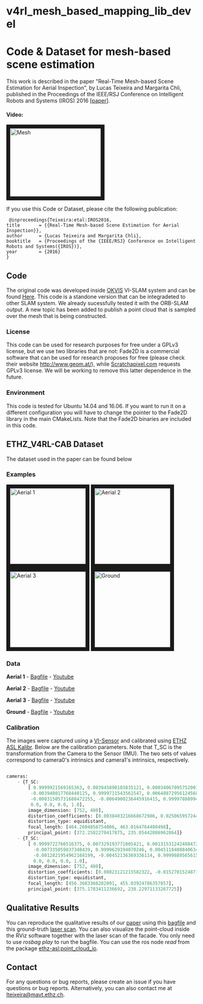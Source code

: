 # v4rl_mesh_based_mapping_lib_devel

# Code & Dataset for mesh-based scene estimation 
This work is described in the paper "Real-Time Mesh-based Scene Estimation for Aerial Inspection", by Lucas Teixeira and Margarita Chli, published in the Proceedings of the IEEE/RSJ Conference on Intelligent Robots and Systems (IROS) 2016 [[paper](http://ieeexplore.ieee.org/document/7759714/)].

#### Video:
<a href="https://www.youtube.com/embed/LvmBjMvmZKA" target="_blank"><img src="http://img.youtube.com/vi/LvmBjMvmZKA/0.jpg" 
alt="Mesh" width="240" height="180" border="10" /></a>

If you use this Code or Dataset, please cite the following publication:
 
```
 @inproceedings{Teixeira:etal:IROS2016,
title	    = {{Real-Time Mesh-based Scene Estimation for Aerial Inspection}},
author	    = {Lucas Teixeira and Margarita Chli},
booktitle	= {Proceedings of the {IEEE/RSJ} Conference on Intelligent Robots and Systems({IROS})},
year	    = {2016}
}
```

## Code
The original code was developed inside [OKVIS](https://github.com/ethz-asl/okvis) VI-SLAM system and can be found [Here](https://raw.githubusercontent.com/VIS4ROB-lab/mesh_based_mapping/).
This code is a standone version that can be integradeted to other SLAM system. We already sucessfully tested it with the ORB-SLAM output. A new topic has been added to publish a point cloud that is sampled over the mesh that is being constructed. 

### License
This code can be used for research purposes for free under a GPLv3 license, but we use two libraries that are not: Fade2D is a commercial software that can be used for research proposes for free (please check their website http://www.geom.at/), while [Scratchapixel.com](http://www.scratchapixel.com/lessons/3d-basic-rendering/rasterization-practical-implementation) requests GPLv3 license. We will be working to remove this latter dependence in the future. 

### Environment
This code is tested for Ubuntu 14.04 and 16.06. If you want to run it on a different configuration you will have to change the pointer to the Fade2D library in the main CMakeLists. Note that the Fade2D binaries are included in this code. 


## ETHZ_V4RL-CAB Dataset
The dataset used in the paper can be found below

### Examples
<a href="https://www.youtube.com/embed/SA4KoRjvx04" target="_blank"><img src="http://img.youtube.com/vi/SA4KoRjvx04/0.jpg" 
alt="Aerial 1" width="200"  border="10" /></a>
<a href="https://www.youtube.com/embed/FEQiClIlLZI" target="_blank"><img src="http://img.youtube.com/vi/FEQiClIlLZI/0.jpg" 
alt="Aerial 2" width="200"  border="10" /></a>
<a href="https://www.youtube.com/embed/HLIJ59BRaBo" target="_blank"><img src="http://img.youtube.com/vi/HLIJ59BRaBo/0.jpg" 
alt="Aerial 3" width="200"  border="10" /></a> 
<a href="https://www.youtube.com/embed/a-ITwYMPzZs" target="_blank"><img src="http://img.youtube.com/vi/a-ITwYMPzZs/0.jpg" 
alt="Ground" width="200"  border="10" /></a> 


### Data
**Aerial 1** - [Bagfile](https://drive.google.com/open?id=0B82ekrhU9sDmTTdIeFJXTlBBLVE) - [Youtube](http://www.youtube.com/embed/SA4KoRjvx04)

**Aerial 2** - [Bagfile](https://drive.google.com/open?id=0B82ekrhU9sDmNjZiMTUxUWlHcnc) - [Youtube](http://www.youtube.com/embed/FEQiClIlLZI)
 
**Aerial 3** - [Bagfile](https://drive.google.com/open?id=0B82ekrhU9sDmOUkzX2xrMWRSMEE) - [Youtube](http://www.youtube.com/embed/HLIJ59BRaBo)

**Ground** - [Bagfile](https://drive.google.com/open?id=0B82ekrhU9sDmTjVweklrNGdJTjA) - [Youtube](http://www.youtube.com/embed/a-ITwYMPzZs)


### Calibration
The images were captured using a [VI-Sensor](http://wiki.ros.org/vi_sensor) and calibrated using [ETHZ ASL Kalibr](https://github.com/ethz-asl/kalibr). Below are the calibration parameters. Note that T_SC is the transformation from the Camera to the Sensor (IMU). The two sets of values correspond to camera0's intrinsics and camera1's intrinsics, respectively.

```python

cameras:
    - {T_SC:     
        [ 0.9999921569165363, 0.003945890103835121, 0.0003406709575200133, -0.030976405894694664,        
         -0.003948017768440125, 0.9999711543561547, 0.0064887295612456805, 0.003944069243840622,         
         -0.00031505731688472255, -0.0064900236445916415, 0.9999788899431723, -0.016723945219020563,
         0.0, 0.0, 0.0, 1.0],
        image_dimension: [752, 480],
        distortion_coefficients: [0.0038403216668672986, 0.025065957244781098, -0.05227986912373674, 0.03635919730588422],
        distortion_type: equidistant,
        focal_length: [464.2604856754006, 463.0164764480498],
        principal_point: [372.2582270417875, 235.05442086962864]}
    - {T_SC:
        [ 0.9999722760516375, 0.007329193771005421, 0.0013153124248847282, 0.0790982900835488,
          -0.007335059837348439, 0.9999629194070246, 0.004511840884063492, 0.003549628903031918,
          -0.0012821954962168199, -0.00452136369336114, 0.9999889565615523, -0.01713313929463862,
          0.0, 0.0, 0.0, 1.0],
        image_dimension: [752, 480],
        distortion_coefficients: [0.00823121215582322, -0.015270152487108836, 0.03085334360639285, -0.017760720995454376],
        distortion_type: equidistant,
        focal_length: [456.3683366282091, 455.03924786357857],
        principal_point: [375.1783411236692, 238.22971133267725]}
```
## Qualitative Results
You can reproduce the qualitative results of our [paper](http://ieeexplore.ieee.org/document/7759714/) using this [bagfile](https://drive.google.com/open?id=0B82ekrhU9sDmT3hiV3pPakdrTXc) and this ground-truth [laser scan](https://drive.google.com/open?id=0B82ekrhU9sDmN2QyOFlFNHA5c2c). You can also visualize the point-cloud inside the RViz software together with the laser scan of the facade. You only need to use *rosbag play* to run the bagfile. You can use the ros node *read* from the package [ethz-asl:point_cloud_io](
https://github.com/ethz-asl/point_cloud_io).


## Contact
For any questions or bug reports, please create an issue if you have questions or bug reports. Alternatively, you can also contact me at lteixeira@mavt.ethz.ch. 
 
 
 
 

